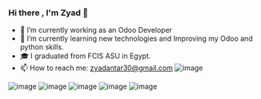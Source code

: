 ### Hi there , I'm Zyad 👋

- 💼 I’m currently working as an Odoo Developer
- 🔭 I’m currently learning new technologies and Improving my Odoo and python skills.
- 🎓 I graduated from FCIS ASU in Egypt. 
- 📫 How to reach me: zyadantar30@gmail.com
![image](https://user-images.githubusercontent.com/49242363/193414451-cf6b790e-d530-411a-be5a-47796b8d3b8b.png)


![image](https://user-images.githubusercontent.com/49242363/193414527-872f2ab9-7be7-40d6-aa5f-0a552ee2dfe2.png)
![image](https://user-images.githubusercontent.com/49242363/193414532-119d4777-7958-470f-b9f3-7f9590b03fa3.png)
![image](https://user-images.githubusercontent.com/49242363/193414542-edd4728a-74f2-4d27-8ab3-018a8e7c1324.png)
![image](https://user-images.githubusercontent.com/49242363/193414563-1bfc01e7-c6e8-4d9c-b6a0-6842cd4ce64a.png)
![image](https://user-images.githubusercontent.com/49242363/193414969-b6f82167-e469-421a-a6fb-da310b820fea.png)

